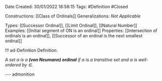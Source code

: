 <br />
<br />

Date Created: 30/01/2022 18:58:15
Tags: #Definition #Closed 

Constructions: [[Class of Ordinals]]
Generalizations: _Not Applicable_

Types: [[Successor Ordinal]], [[Limit Ordinal]], [[Natural Number]]
Examples: [[Initial segment of ON is an ordinal]]
Properties: [[Intersection of ordinals is an ordinal]], [[Successor of an ordinal is the next smallest ordinal]]

!!! ad-Definition Definition.

_A set $\alpha$ is a **(von Neumann) ordinal** if $\alpha$ is a transitive set and $\alpha$ is well-ordered by $\in$._

--- admonition
